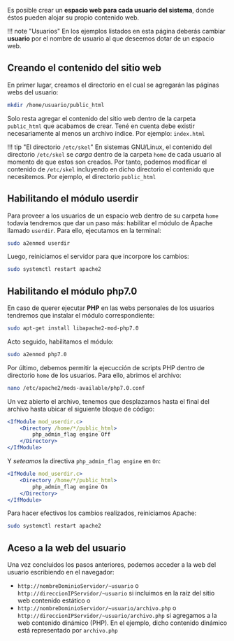 Es posible crear un **espacio web para cada usuario del sistema**, donde éstos pueden alojar su propio contenido web. 

!!! note "Usuarios"
	En los ejemplos listados en esta página deberás cambiar **usuario** por el nombre de usuario al que deseemos dotar de un espacio web.

## Creando el contenido del sitio web


En primer lugar, creamos el directorio en el cual se agregarán las páginas webs del usuario:

```bash
mkdir /home/usuario/public_html
```
Solo resta agregar el contenido del sitio web dentro de la carpeta `public_html` que acabamos de crear. Tené en cuenta debe existir necesariamente al menos un archivo índice. Por ejemplo: `index.html`


!!! tip "El directorio `/etc/skel`"
	En sistemas GNU/Linux, el contenido del directorio `/etc/skel` se _carga_ dentro de la carpeta `home` de cada usuario al momento de que estos son creados. Por tanto, podemos modificar el contenido de `/etc/skel` incluyendo en dicho directorio el contenido que necesitemos. Por ejemplo, el directorio `public_html`

## Habilitando el módulo userdir

Para proveer a los usuarios de un espacio web dentro de su carpeta `home` todavía tendremos que dar un paso más: habilitar el módulo de Apache llamado `userdir`. Para ello, ejecutamos en la terminal: 

```bash
sudo a2enmod userdir
```

Luego, reiniciamos el servidor para que incorpore los cambios:

```bash
sudo systemctl restart apache2
```

## Habilitando el módulo php7.0

En caso de querer ejecutar **PHP** en las webs personales de los usuarios tendremos que instalar el módulo correspondiente:

```bash
sudo apt-get install libapache2-mod-php7.0
```

Acto seguido, habilitamos el módulo: 

```bash
sudo a2enmod php7.0
```

Por último, debemos permitir la ejecucción de scripts PHP dentro de directorio `home` de los usuarios. Para ello, abrimos el archivo:

```bash
nano /etc/apache2/mods-available/php7.0.conf
```

Un vez abierto el archivo, tenemos que desplazarnos hasta el final del archivo hasta ubicar el siguiente bloque de código:

```apache linenums="1" hl_lines="3"
<IfModule mod_userdir.c>
    <Directory /home/*/public_html>
        php_admin_flag engine Off
    </Directory>
</IfModule>
```
Y _seteamos_ la directiva `php_admin_flag engine` en `On`: 

```apache linenums="1" hl_lines="3"
<IfModule mod_userdir.c>
    <Directory /home/*/public_html>
        php_admin_flag engine On
    </Directory>
</IfModule>
```

Para hacer efectivos los cambios realizados, reiniciamos Apache: 

```bash
sudo systemctl restart apache2
```

## Aceso a la web del usuario

Una vez concluidos los pasos anteriores, podemos acceder a la web del usuario escribiendo en el navegador:

* `http://nombreDominioServidor/~usuario` o `http://direccionIPServidor/~usuario` si incluimos en la raíz del sitio web contenido estático o
* `http://nombreDominioServidor/~usuario/archivo.php` o `http://direccionIPServidor/~usuario/archivo.php` si agregamos a la web contenido dinámico (PHP). En el ejemplo, dicho contenido dinámico está representado por `archivo.php`
